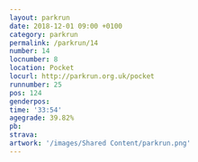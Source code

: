 ```yaml
---
layout: parkrun
date: 2018-12-01 09:00 +0100
category: parkrun
permalink: /parkrun/14
number: 14
locnumber: 8
location: Pocket
locurl: http://parkrun.org.uk/pocket
runnumber: 25
pos: 124
genderpos: 
time: '33:54'
agegrade: 39.82%
pb: 
strava: 
artwork: '/images/Shared Content/parkrun.png'
---
```

